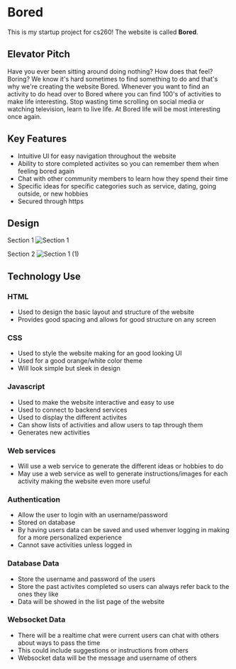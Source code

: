 # Bored
This is my startup project for cs260! The website is called **Bored**.

## Elevator Pitch
Have you ever been sitting around doing nothing? How does that feel? Boring? We know it's hard sometimes to find something to do and that's why we're creating the website Bored. Whenever you want to find an activity to do head over to Bored where you can find 100's of activities to make life interesting. Stop wasting time scrolling on social media or watching television, learn to live life. At Bored life will be most interesting once again. 

## Key Features
- Intuitive UI for easy navigation throughout the website
- Ability to store completed activites so you can remember them when feeling bored again
- Chat with other community members to learn how they spend their time
- Specific ideas for specific categories such as service, dating, going outside, or new hobbies
- Secured through https

## Design
Section 1
![Section 1](https://github.com/jaxgardner/startup/assets/140025555/e3e9e698-f322-45ac-b7bf-0af121c4f7e2)

Section 2
![Section 1 (1)](https://github.com/jaxgardner/startup/assets/140025555/e7a13e3b-d4ff-4163-8e5d-901c6d4db6a1)


## Technology Use
### HTML
- Used to design the basic layout and structure of the website
- Provides good spacing and allows for good structure on any screen
### CSS
- Used to style the website making for an good looking UI
- Used for a good orange/white color theme
- Will look simple but sleek in design
### Javascript
- Used to make the website interactive and easy to use
- Used to connect to backend services
- Used to display the different activites
- Can show lists of activities and allow users to tap through them
- Generates new activities
### Web services
- Will use a web service to generate the different ideas or hobbies to do
- May use a web service as well to generate instructions/images for each activity making the website even more useful
### Authentication
- Allow the user to login with an username/password
- Stored on database
- By having users data can be saved and used whenver logging in making for a more personalized experience
- Cannot save activities unless logged in
### Database Data
- Store the username and password of the users
- Store the past activites completed so users can always refer back to the ones they like
- Data will be showed in the list page of the website
### Websocket Data
- There will be a realtime chat were current users can chat with others about ways to pass the time
- This could include suggestions or instructions from others
- Websocket data will be the message and username of others
